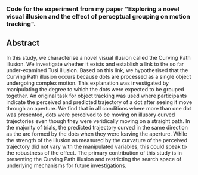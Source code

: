 ### Code for the experiment from my paper "Exploring a novel visual illusion and the effect of perceptual grouping on motion tracking". 

## Abstract

In this study, we characterise a novel visual illusion called the Curving Path illusion. We investigate whether it exists and establish a link to the so far under-examined Tusi illusion. 
Based on this link, we hypothesised that the Curving Path illusion occurs because dots are processed as a single object undergoing complex motion. 
This explanation was investigated by manipulating the degree to which the dots were expected to be grouped together. 
An original task for object tracking was used where participants indicate the perceived and predicted trajectory of a dot after seeing it move through an aperture. 
We find that in all conditions where more than one dot was presented, dots were perceived to be moving on illusory curved trajectories even though they were veridically moving on a straight path. 
In the majority of trials, the predicted trajectory curved in the same direction as the arc formed by the dots when they were leaving the aperture. 
While the strength of the illusion as measured by the curvature of the perceived trajectory did not vary with the manipulated variables, this could speak to the robustness of the effect. 
The primary contribution of this study is in presenting the Curving Path illusion and restricting the search space of underlying mechanisms for future investigations.
